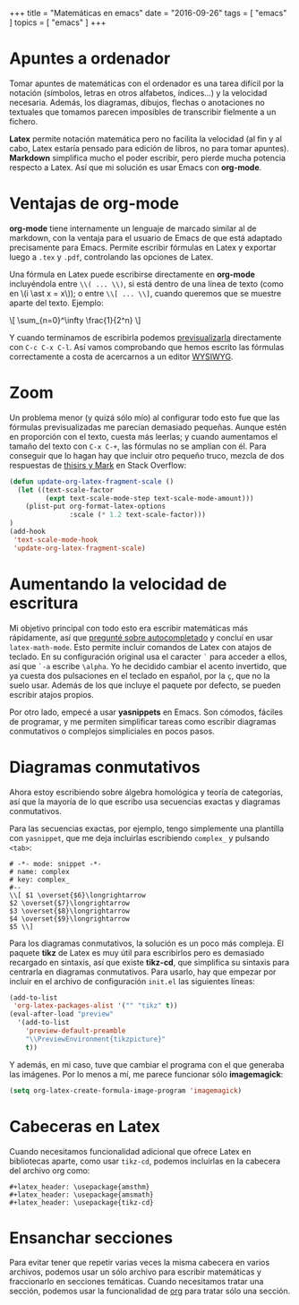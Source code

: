+++
title = "Matemáticas en emacs"
date = "2016-09-26"
tags = [ "emacs" ]
topics = [ "emacs" ]
+++

# Apuntes a ordenador

Tomar apuntes de matemáticas con el ordenador es una tarea difícil por la notación (símbolos, letras en otros alfabetos, índices&#x2026;) y la velocidad necesaria. Además, los diagramas, dibujos, flechas o anotaciones no textuales que tomamos parecen imposibles de transcribir fielmente a un fichero.

**Latex** permite notación matemática pero no facilita la velocidad (al fin y al cabo, Latex estaría pensado para edición de libros, no para tomar apuntes). **Markdown** simplifica mucho el poder escribir, pero pierde mucha potencia respecto a Latex. Así que mi solución es usar Emacs con **org-mode**.


# Ventajas de org-mode

**org-mode** tiene internamente un lenguaje de marcado similar al de markdown, con la ventaja para el usuario de Emacs de que está adaptado precisamente para Emacs. Permite escribir fórmulas en Latex y exportar luego a `.tex` y `.pdf`, controlando las opciones de Latex.

Una fórmula en Latex puede escribirse directamente en **org-mode** incluyéndola entre `\\( ... \\)`, si está dentro de una línea de texto (como en \\(i \ast x = x\\)); o entre `\\[ ... \\]`, cuando queremos que se muestre aparte del texto. Ejemplo:

\\[ \sum_{n=0}^\infty \frac{1}{2^n} \\]

Y cuando terminamos de escribirla podemos [previsualizarla](http://orgmode.org/worg/org-tutorials/org-latex-preview.html) directamente con `C-c C-x C-l`. Así vamos comprobando que hemos escrito las fórmulas correctamente a costa de acercarnos a un editor [WYSIWYG](https://es.wikipedia.org/wiki/WYSIWYG).


# Zoom

Un problema menor (y quizá sólo mío) al configurar todo esto fue que las fórmulas previsualizadas me parecían demasiado pequeñas. Aunque estén en proporción con el texto, cuesta más leerlas; y cuando aumentamos el tamaño del texto con `C-x C-+`, las fórmulas no se amplían con él. Para conseguir que lo hagan hay que incluir otro pequeño truco, mezcla de dos respuestas de [thisirs y Mark](http://emacs.stackexchange.com/questions/3387/how-to-enlarge-latex-fragments-in-org-mode-at-the-same-time-as-the-buffer-text) en Stack Overflow:

```lisp
(defun update-org-latex-fragment-scale ()
  (let ((text-scale-factor
         (expt text-scale-mode-step text-scale-mode-amount)))
    (plist-put org-format-latex-options
               :scale (* 1.2 text-scale-factor)))
)
(add-hook
 'text-scale-mode-hook
 'update-org-latex-fragment-scale)
```


# Aumentando la velocidad de escritura

Mi objetivo principal con todo esto era escribir matemáticas más rápidamente, así que [pregunté sobre autocompletado](http://emacs.stackexchange.com/questions/26322/math-autocompletion-in-org-mode) y concluí en usar `latex-math-mode`. Esto permite incluir comandos de Latex con atajos de teclado. En su configuración original usa el caracter `` ` `` para acceder a ellos, así que `` `-a `` escribe `\alpha`. Yo he decidido cambiar el acento invertido, que ya cuesta dos pulsaciones en el teclado en español, por la `ç`, que no la suelo usar. Además de los que incluye el paquete por defecto, se pueden escribir atajos propios.

Por otro lado, empecé a usar **yasnippets** en Emacs. Son cómodos, fáciles de programar, y me permiten simplificar tareas como escribir diagramas conmutativos o complejos simpliciales en pocos pasos.


# Diagramas conmutativos

Ahora estoy escribiendo sobre álgebra homológica y teoría de categorías, así que la mayoría de lo que escribo usa secuencias exactas y diagramas conmutativos.

Para las secuencias exactas, por ejemplo, tengo simplemente una plantilla con `yasnippet`, que me deja incluirlas escribiendo `complex_` y pulsando `<tab>`:

```text
# -*- mode: snippet -*-
# name: complex
# key: complex_
#--
\\[ $1 \overset{$6}\longrightarrow 
$2 \overset{$7}\longrightarrow 
$3 \overset{$8}\longrightarrow 
$4 \overset{$9}\longrightarrow 
$5 \\]
```

Para los diagramas conmutativos, la solución es un poco más compleja. El paquete **tikz** de Latex es muy útil para escribirlos pero es demasiado recargado en sintaxis, así que existe **tikz-cd**, que simplifica su sintaxis para centrarla en diagramas conmutativos. Para usarlo, hay que empezar por incluir en el archivo de configuración `init.el` las siguientes líneas:

```lisp
(add-to-list
 'org-latex-packages-alist '("" "tikz" t))
(eval-after-load "preview"
  '(add-to-list
    'preview-default-preamble
    "\\PreviewEnvironment{tikzpicture}"
    t))
```

Y además, en mi caso, tuve que cambiar el programa con el que generaba las imágenes. Por lo menos a mí, me parece funcionar sólo **imagemagick**:

```lisp
(setq org-latex-create-formula-image-program 'imagemagick)
```


# Cabeceras en Latex

Cuando necesitamos funcionalidad adicional que ofrece Latex en bibliotecas aparte, como usar `tikz-cd`, podemos incluirlas en la cabecera del archivo org como:

```
#+latex_header: \usepackage{amsthm}
#+latex_header: \usepackage{amsmath}
#+latex_header: \usepackage{tikz-cd}
```


# Ensanchar secciones

Para evitar tener que repetir varias veces la misma cabecera en varios archivos, podemos usar un sólo archivo para escribir matemáticas y fraccionarlo en secciones temáticas. Cuando necesitamos tratar una sección, podemos usar la funcionalidad de [org](https://www.gnu.org/software/emacs/manual/html_node/emacs/Narrowing.html) para tratar sólo una sección.

